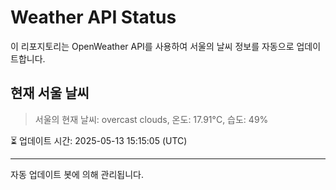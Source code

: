 
# Weather API Status

이 리포지토리는 OpenWeather API를 사용하여 서울의 날씨 정보를 자동으로 업데이트합니다.

## 현재 서울 날씨
> 서울의 현재 날씨: overcast clouds, 온도: 17.91°C, 습도: 49%

⏳ 업데이트 시간: 2025-05-13 15:15:05 (UTC)

---
자동 업데이트 봇에 의해 관리됩니다.
